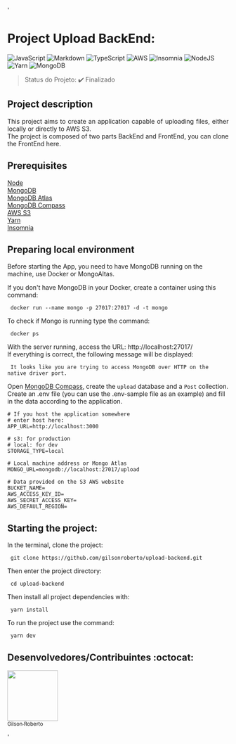 '<h1>Project Upload BackEnd: </h1>
<p align="center">

![JavaScript](https://img.shields.io/badge/javascript-%23323330.svg?style=for-the-badge&logo=javascript&logoColor=%23F7DF1E) ![Markdown](https://img.shields.io/badge/markdown-%23000000.svg?style=for-the-badge&logo=markdown&logoColor=white) ![TypeScript](https://img.shields.io/badge/typescript-%23007ACC.svg?style=for-the-badge&logo=typescript&logoColor=white) ![AWS](https://img.shields.io/badge/AWS-%23FF9900.svg?style=for-the-badge&logo=amazon-aws&logoColor=white) ![Insomnia](https://img.shields.io/badge/Insomnia-black?style=for-the-badge&logo=insomnia&logoColor=5849BE) ![NodeJS](https://img.shields.io/badge/node.js-6DA55F?style=for-the-badge&logo=node.js&logoColor=white) ![Yarn](https://img.shields.io/badge/yarn-%232C8EBB.svg?style=for-the-badge&logo=yarn&logoColor=white) ![MongoDB](https://img.shields.io/badge/MongoDB-%234ea94b.svg?style=for-the-badge&logo=mongodb&logoColor=white)

> Status do Projeto: :heavy_check_mark: Finalizado

## Project description 

<p align="justify">
  This project aims to create an application capable of uploading files, either locally or directly to AWS S3.<br />
  The project is composed of two parts BackEnd and FrontEnd, you can clone the FrontEnd here.
</p>

 ## Prerequisites

  [Node](https://nodejs.org/en/download/)<br/>
  [MongoDB](https://hub.docker.com/_/mongo)<br/>
  [MongoDB Atlas](https://www.mongodb.com/try)<br/>
  [MongoDB Compass](https://www.mongodb.com/products/compass)<br/>
  [AWS S3](https://aws.amazon.com/pt/account/)<br/>
  [Yarn](https://classic.yarnpkg.com/lang/en/docs/install/#debian-stable)<br/>
  [Insomnia](https://insomnia.rest/download)<br/>

  ## Preparing local environment

  Before starting the App, you need to have MongoDB running on the machine, use Docker or MongoAltas.

  If you don't have MongoDB in your Docker, create a container using this command:

  ```
   docker run --name mongo -p 27017:27017 -d -t mongo
  ```
  To check if Mongo is running type the command:
  ```
   docker ps
  ```
  With the server running, access the URL: http://localhost:27017/ <br />
  If everything is correct, the following message will be displayed:
  ```
   It looks like you are trying to access MongoDB over HTTP on the native driver port.
  ```
  Open [MongoDB Compass](https://www.mongodb.com/products/compass), create the `upload` database and a `Post` collection.
  Create an .env file (you can use the .env-sample file as an example) and fill in the data according to the application.

  ```
  # If you host the application somewhere
  # enter host here:
  APP_URL=http://localhost:3000

  # s3: for production
  # local: for dev
  STORAGE_TYPE=local

  # Local machine address or Mongo Atlas
  MONGO_URL=mongodb://localhost:27017/upload

  # Data provided on the S3 AWS website
  BUCKET_NAME=
  AWS_ACCESS_KEY_ID=
  AWS_SECRET_ACCESS_KEY=
  AWS_DEFAULT_REGION=
  ```
  
  ## Starting the project:

  In the terminal, clone the project:
  ```
   git clone https://github.com/gilsonroberto/upload-backend.git
  ```
  Then enter the project directory:
  ```
   cd upload-backend
  ```
  Then install all project dependencies with:
  ```
   yarn install
  ```
  To run the project use the command:
  ```
   yarn dev
  ```
  ## Desenvolvedores/Contribuintes :octocat:

  [<img src="https://avatars.githubusercontent.com/u/30843584?v=4" width=115><br><sub>Gilson Roberto</sub>](https://github.com/gilsonroberto) 


'